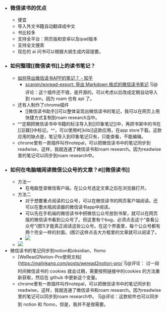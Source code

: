 - ### 微信读书的优点
    - 便宜
    - 导入外文书籍自动翻译成中文
    - 书比较多
    - 支持全平台：网页版和安卓以及ipad版本
    - 支持全文搜索
    - 现在的 ai 问书可以根据大纲生成内容提要。
- ### 如何整理[[微信读书]]上的读书笔记？
    - [如何导出微信读书APP的笔记？ - 知乎](https://www.zhihu.com/question/51694332)
        - [scarqin/wxread-export: 导出 Markdown 格式的微信读书笔记](https://github.com/scarqin/wxread-export?tab=readme-ov-file) 🗒@评论：这个插件还不错，是开源的。可以考虑以后改成定期自动导入到 roam，因为 roam 也有 api 了。
    - 还有人制作了chrome插件
        - [[微信读书助手]]可以整体呈现出微信读书的笔记，我可以在网页上用快捷方式复制到roam research当中。
    - ^^定期把微信读书中书籍的标注导入到[[印象笔记]]中，再把书架中的书在[[豆瓣]]中标记。^^，可以使用#[[klib]]这款应用，在app store下载。这款应用的缺点是，笔记导入到印象笔记只有，只能查看，不能编辑。
    - chrome里有一款插件叫作notepal，可以把微信读书中的笔记同步到readwise，这样，我就连通了微信读书和roam research。因为readwise里的笔记可以同步到roam research中。
- ### 如何在电脑端阅读微信公众号的文章？#[[微信读书]] 
    - 方法一
        - 在电脑登录微信客户端，在公众号选定文章之后在浏览器打开。
    - 方法二
        - 对于想要重点阅读的公众号，可以在微信读书的网页客户端阅读。还可以在墨水瓶阅读器的微信读书app中阅读。
        - 可以先在手机端的微信读书中把微信公众号放到书架，就可以在网页版的微信读书看到公众号了。但这里有个bug，必须点击这个“查看公众号”(图1)才能真正阅读这些公众号。在这个界面里，每个公众号都有两个完全一样的封面。(图2)这样点击大方框里的文章就可以阅读了。
        - ![](https://firebasestorage.googleapis.com/v0/b/firescript-577a2.appspot.com/o/imgs%2Fapp%2Fxinyiheng%2FLBSSq-ifRF.png?alt=media&token=eb078fa6-6b82-4c2b-bc7d-a06ddee423f1)
    - ![](https://firebasestorage.googleapis.com/v0/b/firescript-577a2.appspot.com/o/imgs%2Fapp%2Fxinyiheng%2FqtL9jxaGNM.png?alt=media&token=d66928de-9c0b-4713-9896-0d2e68823d77)
- 微信读书的笔记同步到notion和obsidian、flomo
    - [WeRead2Notion-Pro使用文档](https://malinkang.com/posts/weread2notion-pro/  🗒@评论： 过一段时间微信读书的 cookies 就会过期，需要按照链接中的cookies 的方法重新获取，然后在 github 中更新这个变量。
    - chrome里有一款插件叫作notepal，可以把微信读书中的笔记同步到readwise，这样，我就连通了微信读书和roam research。因为readwise里的笔记可以同步到roam research中。 🗒@评论：这款软件也可以同步到 notion 和 flomo，但是，我并不是很需要。
